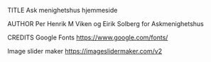 TITLE
Ask menighetshus hjemmeside

AUTHOR
Per Henrik M Viken og Eirik Solberg for Askmenighetshus

CREDITS
  Google Fonts
  https://www.google.com/fonts/
  
  Image slider maker
  https://imageslidermaker.com/v2
